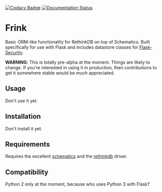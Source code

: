 [![Codacy Badge](https://api.codacy.com/project/badge/grade/8d673c27b08f4b268b484c1deb5cfe9f)](https://www.codacy.com/app/drcongo/frink)
[![Documentation Status](https://readthedocs.org/projects/frink/badge/?version=latest)](http://frink.readthedocs.org/en/latest/?badge=latest)

# Frink

Basic ORM-like functionality for RethinkDB on top of Schematics. Built specifically for use with Flask and includes datastore classes for [Flask-Security](https://github.com/mattupstate/flask-security).

**WARNING**: This is totally pre-alpha at the moment. Things are likely to change. If you're interested in using it in production, then contributions to get it somewhere stable would be much appreciated.

## Usage

Don't use it yet.

## Installation

Don't install it yet.

## Requirements

Requires the excellent [schematics](https://github.com/schematics/schematics) and the [rethinkdb](https://pypi.python.org/pypi/rethinkdb/) driver.

## Compatibility

Python 2 only at the moment, because who uses Python 3 with Flask?
